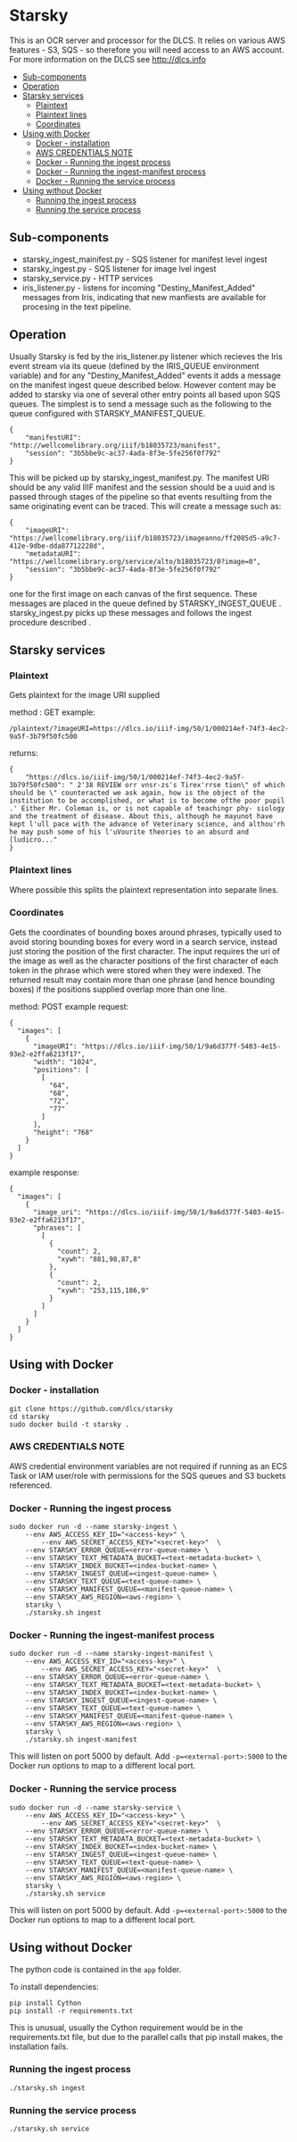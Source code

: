 # Starsky

This is an OCR server and processor for the DLCS. It relies on various AWS features - S3, SQS - so therefore you will need access to an AWS account. For more information on the DLCS see http://dlcs.info

<!-- TOC depthFrom:2 -->

- [Sub-components](#sub-components)
- [Operation](#operation)
- [Starsky services](#starsky-services)
  - [Plaintext](#plaintext)
  - [Plaintext lines](#plaintext-lines)
  - [Coordinates](#coordinates)
- [Using with Docker](#using-with-docker)
  - [Docker - installation](#docker---installation)
  - [AWS CREDENTIALS NOTE](#aws-credentials-note)
  - [Docker - Running the ingest process](#docker---running-the-ingest-process)
  - [Docker - Running the ingest-manifest process](#docker---running-the-ingest-manifest-process)
  - [Docker - Running the service process](#docker---running-the-service-process)
- [Using without Docker](#using-without-docker)
  - [Running the ingest process](#running-the-ingest-process)
  - [Running the service process](#running-the-service-process)

<!-- /TOC -->

## Sub-components

- starsky_ingest_mainifest.py - SQS listener for manifest level ingest
- starsky_ingest.py - SQS listener for image lvel ingest
- starsky_service.py - HTTP services
- iris_listener.py - listens for incoming "Destiny_Manifest_Added" messages from Iris, indicating that new manfiests are available for procesing in the text pipeline. 

## Operation

Usually Starsky is fed by the iris_listener.py listener which recieves the Iris event stream via its queue (defined by the IRIS_QUEUE environment variable) and for any "Destiny_Manifest_Added" events it adds a message on the manifest ingest queue described below. However content may be added to starsky via one of several other entry points all based upon SQS queues. The simplest is to send a message such as the following to the queue configured with STARSKY_MANIFEST_QUEUE. 

```
{
    "manifestURI": "http://wellcomelibrary.org/iiif/b18035723/manifest",
    "session": "3b5bbe9c-ac37-4ada-8f3e-5fe256f0f792"
}
```

This will be picked up by starsky_ingest_manifest.py. The manifest URI should be any valid IIIF manifest and the session should be a uuid and is passed through stages of the pipeline so that events resultiing from the same originating event can be traced.  This will create a message such as:

```
{
    "imageURI": "https://wellcomelibrary.org/iiif/b18035723/imageanno/ff2085d5-a9c7-412e-9dbe-dda87712228d",
    "metadataURI": "https://wellcomelibrary.org/service/alto/b18035723/0?image=0",
    "session": "3b5bbe9c-ac37-4ada-8f3e-5fe256f0f792"
}
```
one for the first image on each canvas of the first sequence. These messages are placed in the queue defined by STARSKY_INGEST_QUEUE . starsky_ingest.py picks up these messages and follows the ingest procedure described .

## Starsky services

### Plaintext

Gets plaintext for the image URI supplied

method : GET
example:
```
/plaintext/?imageURI=https://dlcs.io/iiif-img/50/1/000214ef-74f3-4ec2-9a5f-3b79f50fc500
```

returns:

```
{
    "https://dlcs.io/iiif-img/50/1/000214ef-74f3-4ec2-9a5f-3b79f50fc500": " 2'38 REVIEW orr vnsr-zs's Tirex'rrse tion\" of which should be \" counteracted we ask again, how is the object of the institution to be accomplished, or what is to become ofthe poor pupil .' Either Mr. Coleman is, or is not capable of teachingr phy- siology and the treatment of disease. About this, although he mayunot have kept l'ull pace with the advance of Veterinary science, and althou'rh he may push some of his l'uVourite theories to an absurd and [ludicro..."
}
```

### Plaintext lines

Where possible this splits the plaintext representation into separate lines.

### Coordinates

Gets the coordinates of bounding boxes around phrases, typically used to avoid storing bounding boxes for every word in a search service, instead just storing the position of the first character. The input requires the uri of the image as well as the character positions of the first character of each token in the phrase which were stored when they were indexed.  The returned result may contain more than one phrase (and hence bounding boxes) if the positions supplied overlap more than one line.

method: POST
example request:
```
{
  "images": [
    {
      "imageURI": "https://dlcs.io/iiif-img/50/1/9a6d377f-5403-4e15-93e2-e2ffa6213f17",
      "width": "1024",
      "positions": [
        [
          "64",
          "68",
          "72",
          "77"
        ]
      ],
      "height": "768"
    }
  ]
}
```

example response:

```
{
  "images": [
    {
      "image_uri": "https://dlcs.io/iiif-img/50/1/9a6d377f-5403-4e15-93e2-e2ffa6213f17",
      "phrases": [
        [
          {
            "count": 2,
            "xywh": "881,98,87,8"
          },
          {
            "count": 2,
            "xywh": "253,115,186,9"
          }
        ]
      ]
    }
  ]
}
```

## Using with Docker

### Docker - installation

```
git clone https://github.com/dlcs/starsky
cd starsky
sudo docker build -t starsky .
```

### AWS CREDENTIALS NOTE
AWS credential environment variables are not required if running as an ECS Task or IAM user/role with permissions for the SQS queues and S3 buckets referenced.

### Docker - Running the ingest process
```
sudo docker run -d --name starsky-ingest \
	--env AWS_ACCESS_KEY_ID="<access-key>" \
        --env AWS_SECRET_ACCESS_KEY="<secret-key>"  \
	--env STARSKY_ERROR_QUEUE=<error-queue-name> \
	--env STARSKY_TEXT_METADATA_BUCKET=<text-metadata-bucket> \
	--env STARSKY_INDEX_BUCKET=<index-bucket-name> \
	--env STARSKY_INGEST_QUEUE=<ingest-queue-name> \
	--env STARSKY_TEXT_QUEUE=<text-queue-name> \
	--env STARSKY_MANIFEST_QUEUE=<manifest-queue-name> \
	--env STARSKY_AWS_REGION=<aws-region> \
	starsky \
	./starsky.sh ingest
```

### Docker - Running the ingest-manifest process
```
sudo docker run -d --name starsky-ingest-manifest \
	--env AWS_ACCESS_KEY_ID="<access-key>" \
        --env AWS_SECRET_ACCESS_KEY="<secret-key>"  \
	--env STARSKY_ERROR_QUEUE=<error-queue-name> \
	--env STARSKY_TEXT_METADATA_BUCKET=<text-metadata-bucket> \
	--env STARSKY_INDEX_BUCKET=<index-bucket-name> \
	--env STARSKY_INGEST_QUEUE=<ingest-queue-name> \
	--env STARSKY_TEXT_QUEUE=<text-queue-name> \
	--env STARSKY_MANIFEST_QUEUE=<manifest-queue-name> \
	--env STARSKY_AWS_REGION=<aws-region> \
	starsky \
	./starsky.sh ingest-manifest
```

This will listen on port 5000 by default. Add ```-p=<external-port>:5000``` to the Docker run options to map to a different local port.

### Docker - Running the service process
```
sudo docker run -d --name starsky-service \
	--env AWS_ACCESS_KEY_ID="<access-key>" \
        --env AWS_SECRET_ACCESS_KEY="<secret-key>"  \
	--env STARSKY_ERROR_QUEUE=<error-queue-name> \
	--env STARSKY_TEXT_METADATA_BUCKET=<text-metadata-bucket> \
	--env STARSKY_INDEX_BUCKET=<index-bucket-name> \
	--env STARSKY_INGEST_QUEUE=<ingest-queue-name> \
	--env STARSKY_TEXT_QUEUE=<text-queue-name> \
	--env STARSKY_MANIFEST_QUEUE=<manifest-queue-name> \
	--env STARSKY_AWS_REGION=<aws-region> \
	starsky \
	./starsky.sh service
```

This will listen on port 5000 by default. Add ```-p=<external-port>:5000``` to the Docker run options to map to a different local port.

## Using without Docker

The python code is contained in the ```app``` folder.

To install dependencies:
```
pip install Cython
pip install -r requirements.txt
```

This is unusual, usually the Cython requirement would be in the requirements.txt file, but due to the parallel calls that pip install makes, the installation fails.

### Running the ingest process
```
./starsky.sh ingest
```

### Running the service process
```
./starsky.sh service
```

